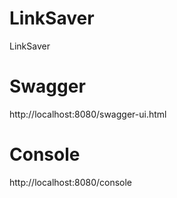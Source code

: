 # LinkSaver
LinkSaver

# Swagger
http://localhost:8080/swagger-ui.html

# Console
http://localhost:8080/console